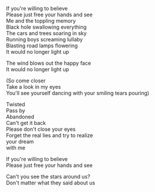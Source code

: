 If you're willing to believe  
Please just free your hands and see  
Me and the toppling memory  
Black hole swallowing everything  
The cars and trees soaring in sky  
Running boys screaming lullaby  
Blasting road lamps flowering  
It would no longer light up

The wind blows out the happy face  
It would no longer light up

(So come closer  
Take a look in my eyes  
You'll see yourself dancing with your smiling tears pouring)

Twisted  
Pass by  
Abandoned  
Can't get it back  
Please don't close your eyes  
Forget the real lies and try to realize  
your dream  
with me

If you're willing to believe  
Please just free your hands and see

Can't you see the stars around us?  
Don't matter what they said about us